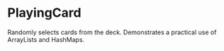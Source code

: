 # PlayingCard
Randomly selects cards from the deck.
Demonstrates a practical use of ArrayLists and HashMaps.
